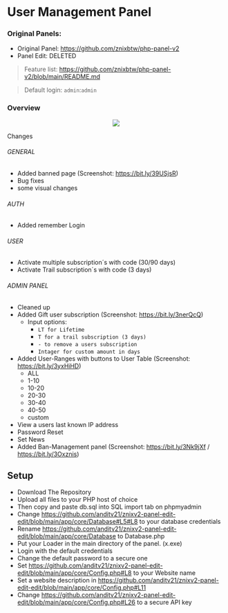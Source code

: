 # User Management Panel



### Original Panels:
* Original Panel: https://github.com/znixbtw/php-panel-v2
* Panel Edit: DELETED

> Feature list: https://github.com/znixbtw/php-panel-v2/blob/main/README.md

> Default login: `admin`:`admin`

### Overview
<p align="center">
  <img src="https://i.imgur.com/VB2ial8.png" />
</p>



Changes

###### GENERAL
* Added banned page (Screenshot: https://bit.ly/39USjsR)
* Bug fixes
* some visual changes

###### AUTH
* Added remember Login

###### USER
* Activate multiple subscription´s with code (30/90 days)
* Activate Trail subscription´s with code (3 days)

###### ADMIN PANEL
* Cleaned up
* Added Gift user subscription (Screenshot: https://bit.ly/3nerQcQ)
  * Input options:
    * `LT for Lifetime`
    * `T for a trail subscription (3 days)`
    * `- to remove a users subscription`
    * `Intager for custom amount in days`
* Added User-Ranges with buttons to User Table (Screenshot: https://bit.ly/3yxHiHD)
  * ALL
  * 1-10
  *  10-20
  * 20-30
  * 30-40
  * 40-50
  * custom
* View a users last known IP address 
* Password Reset
* Set News
* Added Ban-Management panel (Screenshot: https://bit.ly/3Nk9jXf / https://bit.ly/3Oxznis)

## Setup ##

- Download The Repository
- Upload all files to your PHP host of choice
- Then copy and paste db.sql into SQL import tab on phpmyadmin
- Change https://github.com/anditv21/znixv2-panel-edit-edit/blob/main/app/core/Database#L5#L8 to your database credentials
- Rename https://github.com/anditv21/znixv2-panel-edit-edit/blob/main/app/core/Database to Database.php
- Put your Loader in the main directory of the panel. (x.exe)
- Login with the default credentials
- Change the default password to a secure one
- Set https://github.com/anditv21/znixv2-panel-edit-edit/blob/main/app/core/Config.php#L8 to your Website name
- Set a website description in https://github.com/anditv21/znixv2-panel-edit-edit/blob/main/app/core/Config.php#L11
- Change https://github.com/anditv21/znixv2-panel-edit-edit/blob/main/app/core/Config.php#L26 to a secure API key
